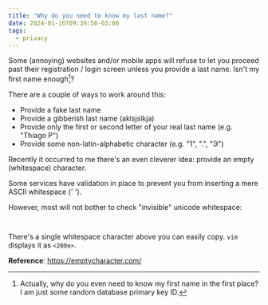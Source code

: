 ```yaml
---
title: "Why do you need to know my last name?"
date: 2024-01-16T09:39:58-03:00
tags:
  - privacy
---
```


Some (annoying) websites and/or mobile apps will refuse to let you proceed past
their registration / login screen unless you provide a last name. Isn't my
first name enough[^1]?


There are a couple of ways to work around this:

- Provide a fake last name
- Provide a gibberish last name (aklsjslkja)
- Provide only the first or second letter of your real last name (e.g. "Thiago
  P")
- Provide some non-latin-alphabetic character (e.g. "1", ".", "Э̇")

Recently it occurred to me there's an even cleverer idea: provide an empty
(whitespace) character.

Some services have validation in place to prevent you from inserting a mere
ASCII whitespace (' ').

However, most will not bother to check "invisible" unicode whitespace:

```
​
```

There's a single whitespace character above you can easily copy. `vim` displays
it as `<200e>`.

**Reference**: https://emptycharacter.com/

[^1]: Actually, why do you even need to know my first name in the first place?
    I am just some random database primary key ID.
